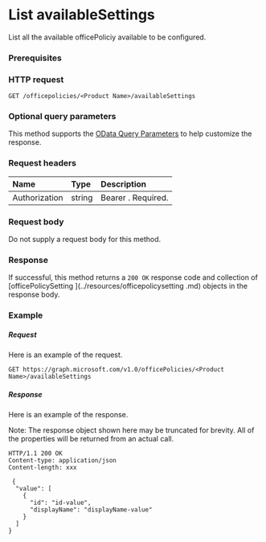 # List availableSettings

List all the available officePoliciy available to be configured.

### Prerequisites

### HTTP request
<!-- { "blockType": "ignored" } -->
```http
GET /officepolicies/<Product Name>/availableSettings
```
### Optional query parameters
This method supports the [OData Query Parameters](http://graph.microsoft.io/docs/overview/query_parameters) to help customize the response.
### Request headers
| Name       | Type | Description|
|:-----------|:------|:----------|
| Authorization  | string  | Bearer <token>. Required. |

### Request body
Do not supply a request body for this method.
### Response
If successful, this method returns a `200 OK` response code and collection of [officePolicySetting ](../resources/officepolicysetting .md) objects in the response body.
### Example
##### Request
Here is an example of the request.
<!-- {
  "blockType": "request",
  "name": "get_availableOfficePolicySettings"
}-->
```http
GET https://graph.microsoft.com/v1.0/officePolicies/<Product Name>/availableSettings
```
##### Response
Here is an example of the response.

Note: The response object shown here may be truncated for brevity. All of the properties will be returned from an actual call.

<!-- {
  "blockType": "response",
  "truncated": true,
  "@odata.type": "microsoft.graph.availableOfficePolicySetting",
  "isCollection": true
} -->
```http
HTTP/1.1 200 OK
Content-type: application/json
Content-length: xxx

 {
  "value": [
    {
      "id": "id-value",
      "displayName": "displayName-value"
    }
  ]
}

```

<!-- uuid: 8fcb5dbc-d5aa-4681-8e31-b001d5168d79
2015-10-25 14:57:30 UTC -->
<!-- {
  "type": "#page.annotation",
  "description": "List availableofficepolicysettings",
  "keywords": "",
  "section": "documentation",
  "tocPath": ""
}-->
